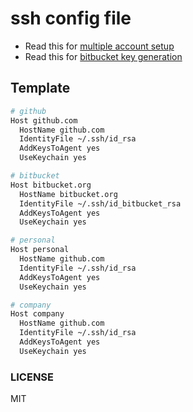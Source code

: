 # ssh config file

- Read this for [multiple account setup](https://stackoverflow.com/questions/2419566/best-way-to-use-multiple-ssh-private-keys-on-one-client)
- Read this for [bitbucket key generation](https://support.atlassian.com/bitbucket-cloud/docs/set-up-an-ssh-key/)

## Template

```sh
# github
Host github.com
  HostName github.com
  IdentityFile ~/.ssh/id_rsa
  AddKeysToAgent yes
  UseKeychain yes

# bitbucket
Host bitbucket.org
  HostName bitbucket.org
  IdentityFile ~/.ssh/id_bitbucket_rsa
  AddKeysToAgent yes
  UseKeychain yes

# personal
Host personal
  HostName github.com
  IdentityFile ~/.ssh/id_rsa
  AddKeysToAgent yes
  UseKeychain yes

# company
Host company
  HostName github.com
  IdentityFile ~/.ssh/id_rsa
  AddKeysToAgent yes
  UseKeychain yes
```

### LICENSE

MIT
